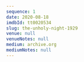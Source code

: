 ```yaml
---
sequence: 1
date: 2020-08-18
imdbId: tt0020534
slug: the-unholy-night-1929
venue: null
venueNotes: null
medium: archive.org
mediumNotes: null
---
```


